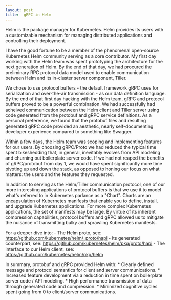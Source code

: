 ```yaml
---
layout: post
title:  gRPC in Helm
---
```


Helm is the package manager for Kubernetes. Helm provides its users with a customizable mechanism for
managing distributed applications and controlling their deployment. 

I have the good fortune to be a member of the phenomenal open-source Kubernetes Helm community serving as 
a core contributor. My first day working with the Helm team was spent prototyping the architecture for
the next generation of Helm. By the end of that day, we had procured the preliminary RPC protocol data model
used to enable communication between Helm and its in-cluster server component, Tiller.

We chose to use protocol buffers - the default framework gRPC uses for serialization and over-the-air
transmission - as our data definition language. By the end of that first day hacking with the Helm team,
gRPC and protocol buffers proved to be a powerful combination. We had successfully had acheived communication
between the Helm client and Tiller server using code generated from the protobuf and gRPC service definitions.
As a personal preference, we found that the protobuf files and resulting generated gRPC
code provided an aesthetic, nearly self-documenting developer experience compared to something like Swagger.

Within a few days, the Helm team was scoping and implementing features for our users. By choosing gRPC/Proto
we had reduced the typical time spent bikeshedding that, in general, inevitably evolves from API modeling and
churning out boilerplate server code. If we had not reaped the benefits of gRPC/protobuf from day 1, we would
have spent significantly more time pivoting up and down the stack, as opposed to honing our focus on what
matters: the users and the features they requested.

In addition to serving as the Helm/Tiller communication protocol, one of our more interesting applications
of protocol buffers is that we use it to model what's referred to in Kubernetes parlance as a "Chart". Charts
are an encapsulation of Kubernetes manifests that enable you to define, install, and upgrade Kubernetes applications.
For more complex Kubernetes applications, the set of manifests may be large. By virtue of its inherent compression
capabilities, protocol buffers and gRPC allowed us to mitigate the nuisance of transmitting bulky and
sprawling Kubernetes manifests.

For a deeper dive into:
	- The Helm proto, see: https://github.com/kubernetes/helm/_proto/hapi
	- Its generated counterpart, see: https://github.com/kubernetes/helm/pkg/proto/hapi
	- The interface to our Helm client, see: https://github.com/kubernetes/helm/pkg/helm

In summary, protobuf and gRPC provided Helm with:
	* Clearly defined message and protocol semantics for client and server communications.
	* Increased feature development via a reduction in time spent on boilerplate server code / API modeling.
	* High performance transmission of data through generated code and compression.
	* Minimized cognitive cycles spent going from 0 to client/server communications.
